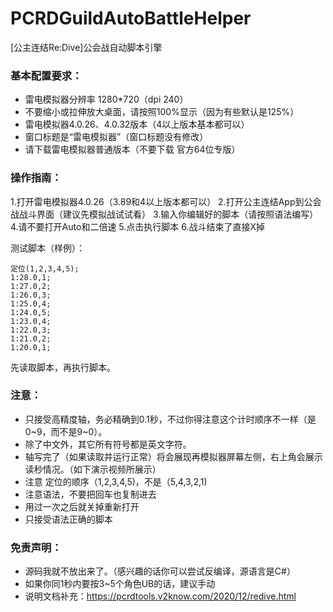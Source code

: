 # PCRDGuildAutoBattleHelper
[公主连结Re:Dive]公会战自动脚本引擎

### 基本配置要求：   
* 雷电模拟器分辨率 1280*720（dpi 240）
* 不要缩小或拉伸放大桌面，请按照100%显示（因为有些默认是125%）
* 雷电模拟器4.0.26、4.0.32版本（4以上版本基本都可以）
* 窗口标题是“雷电模拟器”（窗口标题没有修改）
* 请下载雷电模拟器普通版本（不要下载 官方64位专版）

### 操作指南：   
1.打开雷电模拟器4.0.26（3.89和4以上版本都可以）
2.打开公主连结App到公会战战斗界面（建议先模拟战试试看）
3.输入你编辑好的脚本（请按照语法编写）
4.请不要打开Auto和二倍速
5.点击执行脚本
6.战斗结束了直接X掉


测试脚本（样例）：   
```
定位(1,2,3,4,5);
1:28.0,1;
1:27.0,2;
1:26.0,3;
1:25.0,4;
1:24.0,5;
1:23.0,4;
1:22.0,3;
1:21.0,2;
1:20.0,1;
```   

先读取脚本，再执行脚本。

### 注意：
* 只接受高精度轴，务必精确到0.1秒，不过你得注意这个计时顺序不一样（是0~9，而不是9~0）。
* 除了中文外，其它所有符号都是英文字符。
* 轴写完了（如果读取并运行正常）将会展现再模拟器屏幕左侧，右上角会展示读秒情况。（如下演示视频所展示）
* 注意 定位的顺序（1,2,3,4,5)，不是（5,4,3,2,1)
* 注意语法，不要把回车也复制进去
* 用过一次之后就关掉重新打开
* 只接受语法正确的脚本

### 免责声明：
* 源码我就不放出来了。（感兴趣的话你可以尝试反编译，源语言是C#）
* 如果你同1秒内要按3~5个角色UB的话，建议手动
* 说明文档补充：https://pcrdtools.v2know.com/2020/12/redive.html
